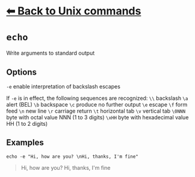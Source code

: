 # [⬅ Back	to Unix commands](Unix.md)
# `echo`
Write arguments to standard output

## Options
`-e` enable interpretation of backslash escapes

If `-e` is in effect, the following sequences are recognized:
`\\`     backslash
`\a`     alert (BEL)
`\b`     backspace
`\c`     produce no further output
`\e`     escape
`\f`     form feed
`\n`     new line
`\r`     carriage return
`\t`     horizontal tab
`\v`     vertical tab
`\0NNN`  byte with octal value NNN (1 to 3 digits)
`\xHH`   byte with hexadecimal value HH (1 to 2 digits)

## Examples

`echo -e "Hi, how are you? \nHi, thanks, I'm fine"`
>Hi, how are you?
Hi, thanks, I'm fine

